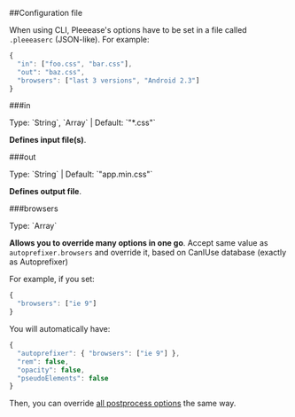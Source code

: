 ##Configuration file

When using CLI, Pleeease's options have to be set in a file called `.pleeeaserc` (JSON-like). For example:

```javascript
{
  "in": ["foo.css", "bar.css"],
  "out": "baz.css",
  "browsers": ["last 3 versions", "Android 2.3"]
}
```

###in

<div class="note">
Type: `String`, `Array` | Default: `"*.css"`
</div>

**Defines input file(s)**.

###out

<div class="note">
Type: `String` | Default: `"app.min.css"`
</div>

**Defines output file**.

###browsers

<div class="note">
Type: `Array`
</div>

**Allows you to override many options in one go**. Accept same value as `autoprefixer.browsers` and override it, based on CanIUse database (exactly as Autoprefixer)

For example, if you set:

```javascript
{
  "browsers": ["ie 9"]
}
```

You will automatically have:

```javascript
{
  "autoprefixer": { "browsers": ["ie 9"] },
  "rem": false,
  "opacity": false,
  "pseudoElements": false
}
```

Then, you can override [all postprocess options](#features) the same way.